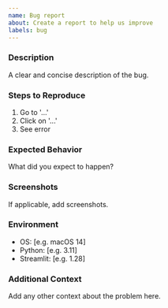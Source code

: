```yaml
---
name: Bug report
about: Create a report to help us improve
labels: bug
---
```


### Description
A clear and concise description of the bug.

### Steps to Reproduce
1. Go to '...'
2. Click on '...'
3. See error

### Expected Behavior
What did you expect to happen?

### Screenshots
If applicable, add screenshots.

### Environment
- OS: [e.g. macOS 14]
- Python: [e.g. 3.11]
- Streamlit: [e.g. 1.28]

### Additional Context
Add any other context about the problem here.

